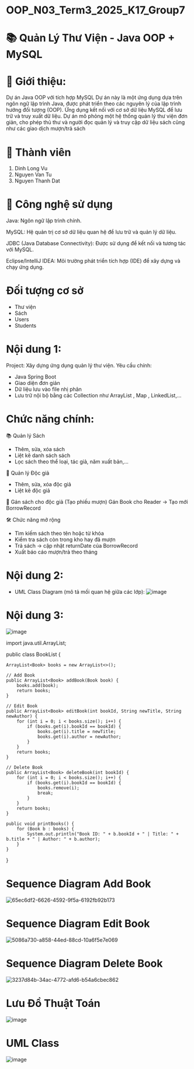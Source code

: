 # OOP_N03_Term3_2025_K17_Group7
# 📚 Quản Lý Thư Viện - Java OOP + MySQL
# 📌 Giới thiệu:

Dự án Java OOP với tích hợp MySQL
Dự án này là một ứng dụng dựa trên ngôn ngữ lập trình Java, được phát triển theo các nguyên lý của lập trình hướng đối tượng (OOP). Ứng dụng kết nối với cơ sở dữ liệu MySQL để lưu trữ và truy xuất dữ liệu. Dự án mô phỏng một hệ thống quản lý thư viện đơn giản, cho phép thủ thư và người đọc quản lý và truy cập dữ liệu sách cũng như các giao dịch mượn/trả sách
# 👥 Thành viên
1. Dinh Long Vu
2. Nguyen Van Tu
3. Nguyen Thanh Dat

# 🧰 Công nghệ sử dụng
Java: Ngôn ngữ lập trình chính.

MySQL: Hệ quản trị cơ sở dữ liệu quan hệ để lưu trữ và quản lý dữ liệu.

JDBC (Java Database Connectivity): Được sử dụng để kết nối và tương tác với MySQL.

Eclipse/IntelliJ IDEA: Môi trường phát triển tích hợp (IDE) để xây dựng và chạy ứng dụng.

# Đối tượng cơ sở
- Thư viện
- Sách
- Users
- Students


# Nội dung 1:
Project: Xây dựng ứng dụng quản lý thư viện. Yêu cầu chính:
- Java Spring Boot
- Giao diện đơn giản
- Dữ liệu lưu vào file nhị phân
- Lưu trữ nội bộ bằng các Collection như ArrayList , Map , LinkedList,...
# Chức năng chính:
📚 Quản lý Sách
- Thêm, sửa, xóa sách
- Liệt kê danh sách sách
- Lọc sách theo thể loại, tác giả, năm xuất bản,...
  
👤 Quản lý Độc giả
- Thêm, sửa, xóa độc giả
- Liệt kê độc giả
  
🔁 Gán sách cho độc giả (Tạo phiếu mượn)
Gán Book cho Reader → Tạo mới BorrowRecord

🛠️ Chức năng mở rộng
- Tìm kiếm sách theo tên hoặc từ khóa
- Kiểm tra sách còn trong kho hay đã mượn
- Trả sách → cập nhật returnDate của BorrowRecord
- Xuất báo cáo mượn/trả theo tháng
# Nội dung 2:
- UML Class Diagram (mô tả mối quan hệ giữa các lớp):
![image](https://github.com/user-attachments/assets/77ac0b69-48ae-458c-b627-97bd6e435b1c)

# Nội dung 3:
![image](https://github.com/user-attachments/assets/1014731c-51df-4682-9957-9cca20c883a7)

import java.util.ArrayList;

public class BookList {

    ArrayList<Book> books = new ArrayList<>();

    // Add Book
    public ArrayList<Book> addBook(Book book) {
        books.add(book);
        return books;
    }

    // Edit Book
    public ArrayList<Book> editBook(int bookId, String newTitle, String newAuthor) {
        for (int i = 0; i < books.size(); i++) {
            if (books.get(i).bookId == bookId) {
                books.get(i).title = newTitle;
                books.get(i).author = newAuthor;
            }
        }
        return books;
    }

    // Delete Book
    public ArrayList<Book> deleteBook(int bookId) {
        for (int i = 0; i < books.size(); i++) {
            if (books.get(i).bookId == bookId) {
                books.remove(i);
                break;
            }
        }
        return books;
    }

    public void printBooks() {
        for (Book b : books) {
            System.out.println("Book ID: " + b.bookId + " | Title: " + b.title + " | Author: " + b.author);
        }
    }
}

# Sequence Diagram Add Book
![65ec6df2-6626-4592-9f5a-6192fb92b173](https://github.com/user-attachments/assets/d90cb324-3eb2-4c20-9b8a-180c2b65e3f7)

# Sequence Diagram Edit Book
![5086a730-a858-44ed-88cd-10a6f5e7e069](https://github.com/user-attachments/assets/eb3e6431-664b-4978-9415-3ecc82d59fa8)

# Sequence Diagram Delete Book
![3237d84b-34ac-4772-afd6-b54a6cbec862](https://github.com/user-attachments/assets/2ff3ff98-7a7f-4723-bf7c-54934726360a)


# Lưu Đồ Thuật Toán
![image](https://github.com/user-attachments/assets/b012a1a2-c605-4bb5-8897-559113a1686f)

# UML Class 
![image](https://github.com/user-attachments/assets/96e5b3ef-51fb-4009-aa7b-76498ebc981d)

